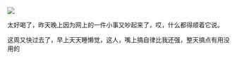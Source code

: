 ![](http://upload-images.jianshu.io/upload_images/6904315-3c014aa4c27968ff.jpg?imageMogr2/auto-orient/strip%7CimageView2/2/w/1080/q/50)

太好喝了，昨天晚上因为网上的一件小事又吵起来了，哎，什么都得顺着它说。

这周又快过去了，早上天天睡懒觉，这人，嘴上搞自律比我还强，整天搞点有用没用的
